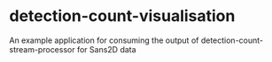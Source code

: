 # detection-count-visualisation
An example application for consuming the output of detection-count-stream-processor for Sans2D data
